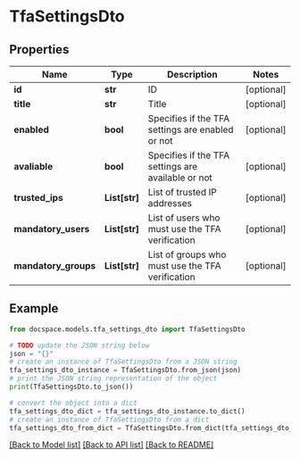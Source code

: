 # TfaSettingsDto


## Properties

Name | Type | Description | Notes
------------ | ------------- | ------------- | -------------
**id** | **str** | ID | [optional] 
**title** | **str** | Title | [optional] 
**enabled** | **bool** | Specifies if the TFA settings are enabled or not | [optional] 
**avaliable** | **bool** | Specifies if the TFA settings are available or not | [optional] 
**trusted_ips** | **List[str]** | List of trusted IP addresses | [optional] 
**mandatory_users** | **List[str]** | List of users who must use the TFA verification | [optional] 
**mandatory_groups** | **List[str]** | List of groups who must use the TFA verification | [optional] 

## Example

```python
from docspace.models.tfa_settings_dto import TfaSettingsDto

# TODO update the JSON string below
json = "{}"
# create an instance of TfaSettingsDto from a JSON string
tfa_settings_dto_instance = TfaSettingsDto.from_json(json)
# print the JSON string representation of the object
print(TfaSettingsDto.to_json())

# convert the object into a dict
tfa_settings_dto_dict = tfa_settings_dto_instance.to_dict()
# create an instance of TfaSettingsDto from a dict
tfa_settings_dto_from_dict = TfaSettingsDto.from_dict(tfa_settings_dto_dict)
```
[[Back to Model list]](../README.md#documentation-for-models) [[Back to API list]](../README.md#documentation-for-api-endpoints) [[Back to README]](../README.md)


